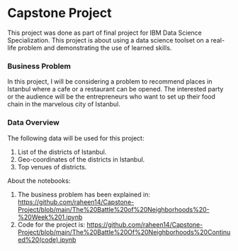 # Capstone Project
This project was done as part of final project for IBM Data Science Specialization.
This project is about using a data science toolset on a real-life problem and demonstrating the use of learned skills.

### Business Problem

In this project, I will be considering a problem to recommend places in Istanbul where a cafe or a restaurant can be opened. The interested party or the audience will be the entrepreneurs who want to set up their food chain in the marvelous city of Istanbul.

### Data Overview
The following data will be used for this project:
1. List of the districts of Istanbul.
2. Geo-coordinates of the districts in Istanbul.
3. Top venues of districts.

About the notebooks:
1. The business problem has been explained in: https://github.com/raheen14/Capstone-Project/blob/main/The%20Battle%20of%20Neighborhoods%20-%20Week%201.ipynb
2. Code for the project is: https://github.com/raheen14/Capstone-Project/blob/main/The%20Battle%20Of%20Neighborhoods%20Continued%20(code).ipynb

